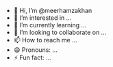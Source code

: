 - 👋 Hi, I’m @meerhamzakhan
- 👀 I’m interested in ...
- 🌱 I’m currently learning ...
- 💞️ I’m looking to collaborate on ...
- 📫 How to reach me ...
- 😄 Pronouns: ...
- ⚡ Fun fact: ...

<!---
meerhamzakhan/meerhamzakhan is a ✨ special ✨ repository because its `README.md` (this file) appears on your GitHub profile.
You can click the Preview link to take a look at your changes.
--->
